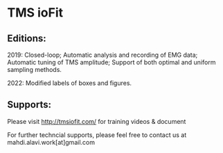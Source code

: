 # TMS ioFit

## Editions:

2019: Closed-loop; Automatic analysis and recording of EMG data; Automatic tuning of TMS amplitude; Support of both optimal and uniform sampling methods.

2022: Modified labels of boxes and figures.


## Supports: 

Please visit http://tmsiofit.com/ for training videos & document

For further techncial supports, please feel free to contact us at mahdi.alavi.work[at]gmail.com

  
